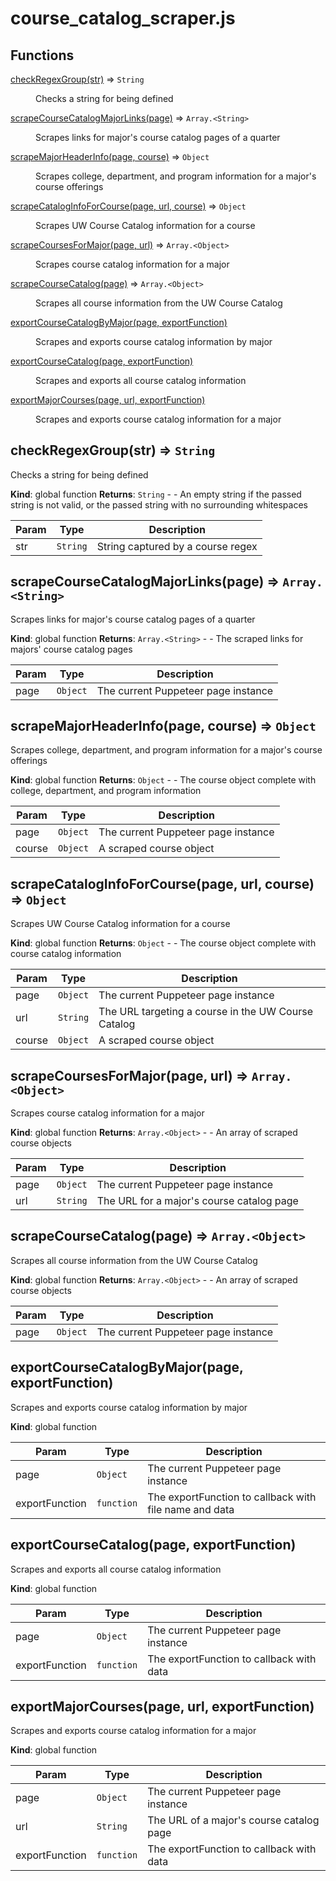 # course_catalog_scraper.js

## Functions

<dl>
<dt><a href="#checkRegexGroup">checkRegexGroup(str)</a> ⇒ <code>String</code></dt>
<dd><p>Checks a string for being defined</p>
</dd>
<dt><a href="#scrapeCourseCatalogMajorLinks">scrapeCourseCatalogMajorLinks(page)</a> ⇒ <code>Array.&lt;String&gt;</code></dt>
<dd><p>Scrapes links for major&#39;s course catalog pages of a quarter</p>
</dd>
<dt><a href="#scrapeMajorHeaderInfo">scrapeMajorHeaderInfo(page, course)</a> ⇒ <code>Object</code></dt>
<dd><p>Scrapes college, department, and program information for a major&#39;s course offerings</p>
</dd>
<dt><a href="#scrapeCatalogInfoForCourse">scrapeCatalogInfoForCourse(page, url, course)</a> ⇒ <code>Object</code></dt>
<dd><p>Scrapes UW Course Catalog information for a course</p>
</dd>
<dt><a href="#scrapeCoursesForMajor">scrapeCoursesForMajor(page, url)</a> ⇒ <code>Array.&lt;Object&gt;</code></dt>
<dd><p>Scrapes course catalog information for a major</p>
</dd>
<dt><a href="#scrapeCourseCatalog">scrapeCourseCatalog(page)</a> ⇒ <code>Array.&lt;Object&gt;</code></dt>
<dd><p>Scrapes all course information from the UW Course Catalog</p>
</dd>
<dt><a href="#exportCourseCatalogByMajor">exportCourseCatalogByMajor(page, exportFunction)</a></dt>
<dd><p>Scrapes and exports course catalog information by major</p>
</dd>
<dt><a href="#exportCourseCatalog">exportCourseCatalog(page, exportFunction)</a></dt>
<dd><p>Scrapes and exports all course catalog information</p>
</dd>
<dt><a href="#exportMajorCourses">exportMajorCourses(page, url, exportFunction)</a></dt>
<dd><p>Scrapes and exports course catalog information for a major</p>
</dd>
</dl>

<a name="checkRegexGroup"></a>

## checkRegexGroup(str) ⇒ <code>String</code>
Checks a string for being defined

**Kind**: global function
**Returns**: <code>String</code> - - An empty string if the passed string is not valid, or the passed string with no surrounding whitespaces

| Param | Type | Description |
| --- | --- | --- |
| str | <code>String</code> | String captured by a course regex |

<a name="scrapeCourseCatalogMajorLinks"></a>

## scrapeCourseCatalogMajorLinks(page) ⇒ <code>Array.&lt;String&gt;</code>
Scrapes links for major's course catalog pages of a quarter

**Kind**: global function
**Returns**: <code>Array.&lt;String&gt;</code> - - The scraped links for majors' course catalog pages

| Param | Type | Description |
| --- | --- | --- |
| page | <code>Object</code> | The current Puppeteer page instance |

<a name="scrapeMajorHeaderInfo"></a>

## scrapeMajorHeaderInfo(page, course) ⇒ <code>Object</code>
Scrapes college, department, and program information for a major's course offerings

**Kind**: global function
**Returns**: <code>Object</code> - - The course object complete with college, department, and program information

| Param | Type | Description |
| --- | --- | --- |
| page | <code>Object</code> | The current Puppeteer page instance |
| course | <code>Object</code> | A scraped course object |

<a name="scrapeCatalogInfoForCourse"></a>

## scrapeCatalogInfoForCourse(page, url, course) ⇒ <code>Object</code>
Scrapes UW Course Catalog information for a course

**Kind**: global function
**Returns**: <code>Object</code> - - The course object complete with course catalog information

| Param | Type | Description |
| --- | --- | --- |
| page | <code>Object</code> | The current Puppeteer page instance |
| url | <code>String</code> | The URL targeting a course in the UW Course Catalog |
| course | <code>Object</code> | A scraped course object |

<a name="scrapeCoursesForMajor"></a>

## scrapeCoursesForMajor(page, url) ⇒ <code>Array.&lt;Object&gt;</code>
Scrapes course catalog information for a major

**Kind**: global function
**Returns**: <code>Array.&lt;Object&gt;</code> - - An array of scraped course objects

| Param | Type | Description |
| --- | --- | --- |
| page | <code>Object</code> | The current Puppeteer page instance |
| url | <code>String</code> | The URL for a major's course catalog page |

<a name="scrapeCourseCatalog"></a>

## scrapeCourseCatalog(page) ⇒ <code>Array.&lt;Object&gt;</code>
Scrapes all course information from the UW Course Catalog

**Kind**: global function
**Returns**: <code>Array.&lt;Object&gt;</code> - - An array of scraped course objects

| Param | Type | Description |
| --- | --- | --- |
| page | <code>Object</code> | The current Puppeteer page instance |

<a name="exportCourseCatalogByMajor"></a>

## exportCourseCatalogByMajor(page, exportFunction)
Scrapes and exports course catalog information by major

**Kind**: global function

| Param | Type | Description |
| --- | --- | --- |
| page | <code>Object</code> | The current Puppeteer page instance |
| exportFunction | <code>function</code> | The exportFunction to callback with file name and data |

<a name="exportCourseCatalog"></a>

## exportCourseCatalog(page, exportFunction)
Scrapes and exports all course catalog information

**Kind**: global function

| Param | Type | Description |
| --- | --- | --- |
| page | <code>Object</code> | The current Puppeteer page instance |
| exportFunction | <code>function</code> | The exportFunction to callback with data |

<a name="exportMajorCourses"></a>

## exportMajorCourses(page, url, exportFunction)
Scrapes and exports course catalog information for a major

**Kind**: global function

| Param | Type | Description |
| --- | --- | --- |
| page | <code>Object</code> | The current Puppeteer page instance |
| url | <code>String</code> | The URL of a major's course catalog page |
| exportFunction | <code>function</code> | The exportFunction to callback with data |